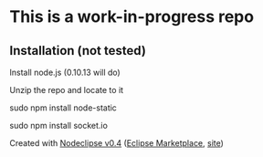 # This is a work-in-progress repo

## Installation (not tested)

Install node.js (0.10.13 will do)

Unzip the repo and locate to it

sudo npm install node-static

sudo npm install socket.io

Created with [Nodeclipse v0.4](https://github.com/Nodeclipse/nodeclipse-1)
 ([Eclipse Marketplace](http://marketplace.eclipse.org/content/nodeclipse), [site](http://www.nodeclipse.org))   
